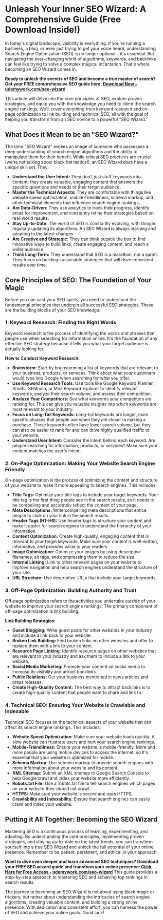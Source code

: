 # Unleash Your Inner SEO Wizard: A Comprehensive Guide (Free Download Inside!)

In today's digital landscape, visibility is everything.  If you're running a business, a blog, or even just trying to get your voice heard, understanding Search Engine Optimization (SEO) is no longer optional – it's essential.  But navigating the ever-changing world of algorithms, keywords, and backlinks can feel like trying to solve a complex magical incantation. That's where becoming an SEO Wizard comes in.

**Ready to unlock the secrets of SEO and become a true master of search? Get your FREE comprehensive SEO guide here: [Download Now - udemywork.com/seo-wizard](https://udemywork.com/seo-wizard)**

This article will delve into the core principles of SEO, explore proven strategies, and equip you with the knowledge you need to climb the search engine rankings. We'll cover everything from keyword research and on-page optimization to link building and technical SEO, all with the goal of helping you transform from an SEO novice to a powerful "SEO Wizard."

## What Does it Mean to be an "SEO Wizard?"

The term "SEO Wizard" evokes an image of someone who possesses a deep understanding of search engine algorithms and the ability to manipulate them for their benefit. While ethical SEO practices are crucial (we're not talking about black hat tactics!), an SEO Wizard *does* have a unique skill set.  They:

*   **Understand the User Intent:**  They don't just stuff keywords into content; they create valuable, engaging content that answers the specific questions and needs of their target audience.
*   **Master the Technical Aspects:** They are comfortable with things like website speed optimization, mobile-friendliness, schema markup, and other technical elements that influence search engine rankings.
*   **Are Data-Driven:**  They use analytics to track their progress, identify areas for improvement, and constantly refine their strategies based on real-world results.
*   **Stay Up-to-Date:** The world of SEO is constantly evolving, with Google regularly updating its algorithms.  An SEO Wizard is always learning and adapting to the latest changes.
*   **Are Creative and Strategic:** They can think outside the box to find innovative ways to build links, create engaging content, and reach a wider audience.
*   **Think Long-Term:** They understand that SEO is a marathon, not a sprint. They focus on building sustainable strategies that will drive consistent results over time.

## Core Principles of SEO: The Foundation of Your Magic

Before you can cast your SEO spells, you need to understand the fundamental principles that underpin all successful SEO strategies.  These are the building blocks of your SEO knowledge:

### 1. Keyword Research: Finding the Right Words

Keyword research is the process of identifying the words and phrases that people use when searching for information online.  It's the foundation of any effective SEO strategy because it tells you what your target audience is actually looking for.

**How to Conduct Keyword Research:**

*   **Brainstorm:** Start by brainstorming a list of keywords that are relevant to your business, products, or services.  Think about what your customers would type into Google when searching for what you offer.
*   **Use Keyword Research Tools:** Use tools like Google Keyword Planner, Ahrefs, SEMrush, or Moz Keyword Explorer to identify relevant keywords, analyze their search volume, and assess their competition.
*   **Analyze Your Competitors:** See what keywords your competitors are ranking for. This can give you valuable insights into which keywords are most relevant to your industry.
*   **Focus on Long-Tail Keywords:**  Long-tail keywords are longer, more specific phrases that people use when they are closer to making a purchase.  These keywords often have lower search volume, but they can also be easier to rank for and can drive highly qualified traffic to your website.
*   **Understand User Intent:** Consider the intent behind each keyword.  Are people searching for information, products, or services?  Make sure your content matches the user's intent.

### 2. On-Page Optimization: Making Your Website Search Engine Friendly

On-page optimization is the process of optimizing the content and structure of your website to make it more appealing to search engines.  This includes:

*   **Title Tags:**  Optimize your title tags to include your target keywords.  Your title tag is the first thing people see in the search results, so it needs to be compelling and accurately reflect the content of your page.
*   **Meta Descriptions:** Write compelling meta descriptions that entice people to click on your link in the search results.
*   **Header Tags (H1-H6):** Use header tags to structure your content and make it easier for search engines to understand the hierarchy of your information.
*   **Content Optimization:**  Create high-quality, engaging content that is relevant to your target keywords.  Make sure your content is well-written, informative, and provides value to your readers.
*   **Image Optimization:** Optimize your images by using descriptive filenames, alt tags, and compressing them to reduce file size.
*   **Internal Linking:** Link to other relevant pages on your website to improve navigation and help search engines understand the structure of your site.
*   **URL Structure:**  Use descriptive URLs that include your target keywords.

### 3. Off-Page Optimization: Building Authority and Trust

Off-page optimization refers to the activities you undertake *outside* of your website to improve your search engine rankings. The primary component of off-page optimization is link building.

**Link Building Strategies:**

*   **Guest Blogging:** Write guest posts for other websites in your industry and include a link back to your website.
*   **Broken Link Building:** Find broken links on other websites and offer to replace them with a link to your content.
*   **Resource Page Linking:**  Identify resource pages on other websites that are relevant to your industry and ask them to include a link to your website.
*   **Social Media Marketing:** Promote your content on social media to increase its visibility and attract backlinks.
*   **Public Relations:**  Get your business mentioned in news articles and press releases.
*   **Create High-Quality Content:** The best way to attract backlinks is to create high-quality content that people want to share and link to.

### 4. Technical SEO: Ensuring Your Website is Crawlable and Indexable

Technical SEO focuses on the technical aspects of your website that can affect its search engine rankings. This includes:

*   **Website Speed Optimization:**  Make sure your website loads quickly.  A slow website can frustrate users and hurt your search engine rankings.
*   **Mobile-Friendliness:**  Ensure your website is mobile-friendly.  More and more people are using mobile devices to access the internet, so it's essential that your website is optimized for mobile.
*   **Schema Markup:** Use schema markup to provide search engines with more information about your website and its content.
*   **XML Sitemap:**  Submit an XML sitemap to Google Search Console to help Google crawl and index your website more efficiently.
*   **Robots.txt File:**  Use a robots.txt file to tell search engines which pages on your website they should not crawl.
*   **HTTPS:**  Make sure your website is secure and uses HTTPS.
*   **Crawlability and Indexability:**  Ensure that search engines can easily crawl and index your website.

## Putting it All Together: Becoming the SEO Wizard

Mastering SEO is a continuous process of learning, experimenting, and adapting. By understanding the core principles, implementing proven strategies, and staying up-to-date on the latest trends, you can transform yourself into a true SEO Wizard and unlock the full potential of your online presence. Remember to be patient, persistent, and ethical in your approach.

**Want to dive even deeper and learn advanced SEO techniques? Download your FREE SEO wizard guide and transform your online presence: [Click Here for Free Access - udemywork.com/seo-wizard](https://udemywork.com/seo-wizard)** This guide provides a step-by-step approach to mastering SEO and achieving top rankings in search results.

The journey to becoming an SEO Wizard is not about using black magic or trickery, but rather about understanding the intricacies of search engine algorithms, creating valuable content, and building a strong online presence. With dedication and consistent effort, you can harness the power of SEO and achieve your online goals. Good luck!
